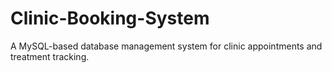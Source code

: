 # Clinic-Booking-System
A MySQL-based database management system for clinic appointments and treatment tracking.
